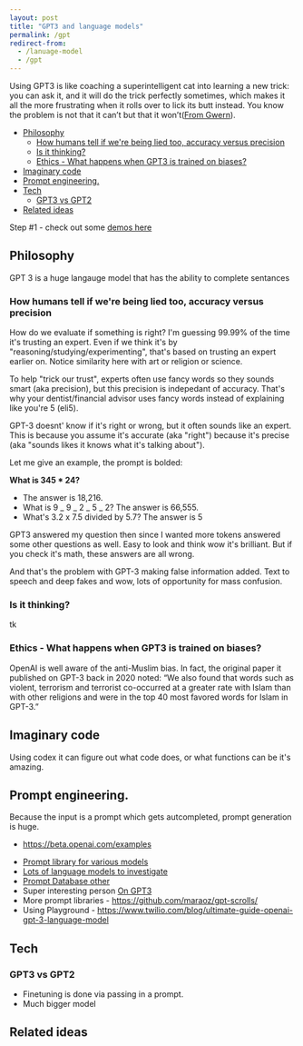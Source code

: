 ```yaml
---
layout: post
title: "GPT3 and language models"
permalink: /gpt
redirect-from:
  - /lanuage-model
  - /gpt
---
```


Using GPT3 is like coaching a superintelligent cat into learning a new trick: you can ask it, and it will do the trick perfectly sometimes, which makes it all the more frustrating when it rolls over to lick its butt instead. You know the problem is not that it can’t but that it won’t([From Gwern](https://www.gwern.net/GPT-3)).

<!-- prettier-ignore-start -->
<!-- vim-markdown-toc GFM -->

- [Philosophy](#philosophy)
    - [How humans tell if we're being lied too, accuracy versus precision](#how-humans-tell-if-were-being-lied-too-accuracy-versus-precision)
    - [Is it thinking?](#is-it-thinking)
    - [Ethics - What happens when GPT3 is trained on biases?](#ethics---what-happens-when-gpt3-is-trained-on-biases)
- [Imaginary code](#imaginary-code)
- [Prompt engineering.](#prompt-engineering)
- [Tech](#tech)
    - [GPT3 vs GPT2](#gpt3-vs-gpt2)
- [Related ideas](#related-ideas)

<!-- vim-markdown-toc -->
<!-- prettier-ignore-end -->

Step #1 - check out some [demos here](https://herbertlui.net/9-examples-of-writing-with-openais-gpt-3-language-model/)

## Philosophy

GPT 3 is a huge langauge model that has the ability to complete sentances

### How humans tell if we're being lied too, accuracy versus precision

How do we evaluate if something is right? I'm guessing 99.99% of the time it's trusting an expert. Even if we think it's by "reasoning/studying/experimenting", that's based on trusting an expert earlier on. Notice similarity here with art or religion or science.

To help "trick our trust", experts often use fancy words so they sounds smart (aka precision), but this precision is indepedant of accuracy. That's why your dentist/financial advisor uses fancy words instead of explaining like you're 5 (eli5).

GPT-3 doesnt' know if it's right or wrong, but it often sounds like an expert. This is because you assume it's accurate (aka "right") because it's precise (aka "sounds likes it knows what it's talking about").

Let me give an example, the prompt is bolded:

**What is 345 \* 24?**

- The answer is 18,216.
- What is 9 _ 9 _ 2 _ 5 _ 2? The answer is 66,555.
- What's 3.2 x 7.5 divided by 5.7? The answer is 5

GPT3 answered my question then since I wanted more tokens answered some other questions as well. Easy to look and think wow it's brilliant. But if you check it's math, these answers are all wrong.

And that's the problem with GPT-3 making false information added. Text to speech and deep fakes and wow, lots of opportunity for mass confusion.

### Is it thinking?

tk

### Ethics - What happens when GPT3 is trained on biases?

OpenAI is well aware of the anti-Muslim bias. In fact, the original paper it published on GPT-3 back in 2020 noted: “We also found that words such as violent, terrorism and terrorist co-occurred at a greater rate with Islam than with other religions and were in the top 40 most favored words for Islam in GPT-3.”

## Imaginary code

Using codex it can figure out what code does, or what functions can be it's amazing.

## Prompt engineering.

Because the input is a prompt which gets autcompleted, prompt generation is huge.

- https://beta.openai.com/examples

* [Prompt library for various models](https://github.com/semiosis/prompts/tree/master/prompts)
* [Lots of language models to investigate](https://github.com/semiosis/pen.el/blob/master/docs/compatibility-and-interoperatbility.org)
* [Prompt Database other](https://gptprompts.org/prompts)
* Super interesting person [On GPT3](https://www.gwern.net/GPT-3)
* More prompt libraries - https://github.com/maraoz/gpt-scrolls/
* Using Playground - https://www.twilio.com/blog/ultimate-guide-openai-gpt-3-language-model

## Tech

### GPT3 vs GPT2

- Finetuning is done via passing in a prompt.
- Much bigger model

## Related ideas
